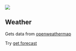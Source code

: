 ![](https://github.com/volkov/weather/workflows/Tests/badge.svg)
## Weather
Gets data from [openweathermap](https://openweathermap.org/api/one-call-api)

Try [get forecast](http://localhost:8080/498817)